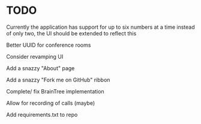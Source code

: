 # TODO

Currently the application has support for up to six numbers at a time instead of only two, the UI should be extended to reflect this

Better UUID for conference rooms 

Consider revamping UI

Add a snazzy "About" page

Add a snazzy "Fork me on GitHub" ribbon

Complete/ fix BrainTree implementation

Allow for recording of calls (maybe)

Add requirements.txt to repo
